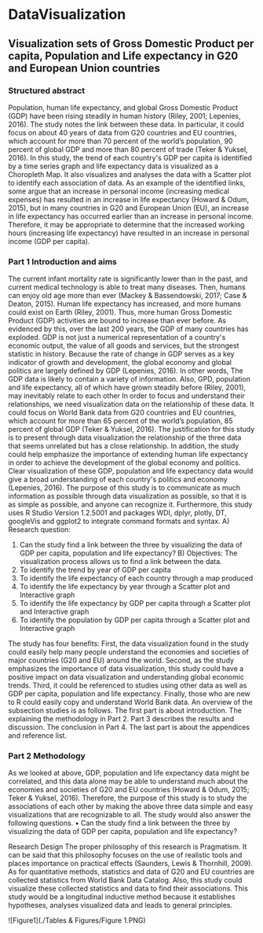 # DataVisualization
## Visualization sets of Gross Domestic Product per capita, Population and Life expectancy in G20 and European Union countries
### Structured abstract
Population, human life expectancy, and global Gross Domestic Product (GDP) have been rising steadily in human history (Riley, 2001; Lepenies, 2016). The study notes the link between these data. In particular, it could focus on about 40 years of data from G20 countries and EU countries, which account for more than 70 percent of the world’s population, 90 percent of global GDP and more than 80 percent of trade (Teker & Yuksel, 2016). In this study, the trend of each country's GDP per capita is identified by a time series graph and life expectancy data is visualized as a Choropleth Map. It also visualizes and analyses the data with a Scatter plot to identify each association of data. As an example of the identified links, some argue that an increase in personal income (increasing medical expenses) has resulted in an increase in life expectancy (Howard & Odum, 2015), but in many countries in G20 and European Union (EU), an increase in life expectancy has occurred earlier than an increase in personal income. Therefore, it may be appropriate to determine that the increased working hours (increasing life expectancy) have resulted in an increase in personal income (GDP per capita).
### Part 1 Introduction and aims
The current infant mortality rate is significantly lower than in the past, and current medical technology is able to treat many diseases. Then, humans can enjoy old age more than ever (Mackey & Bassendowski, 2017; Case & Deaton, 2015). Human life expectancy has increased, and more humans could exist on Earth (Riley, 2001). Thus, more human Gross Domestic Product (GDP) activities are bound to increase than ever before. As evidenced by this, over the last 200 years, the GDP of many countries has exploded. GDP is not just a numerical representation of a country's economic output, the value of all goods and services, but the strongest statistic in history. Because the rate of change in GDP serves as a key indicator of growth and development, the global economy and global politics are largely defined by GDP (Lepenies, 2016). In other words, The GDP data is likely to contain a variety of information. Also, GPD, population and life expectancy, all of which have grown steadily before (Riley, 2001), may inevitably relate to each other In order to focus and understand their relationships, we need visualization data on the relationship of these data. It could focus on World Bank data from G20 countries and EU countries, which account for more than 65 percent of the world’s population, 85 percent of global GDP (Teker & Yuksel, 2016).
The justification for this study is to present through data visualization the relationship of the three data that seems unrelated but has a close relationship. In addition, the study could help emphasize the importance of extending human life expectancy in order to achieve the development of the global economy and politics.
Clear visualization of these GDP, population and life expectancy data would give a broad understanding of each country's politics and economy (Lepenies, 2016). The purpose of this study is to communicate as much information as possible through data visualization as possible, so that it is as simple as possible, and anyone can recognize it. Furthermore, this study uses R Studio Version 1.2.5001 and packages WDI, dplyr, plotly, DT, googleVis and ggplot2 to integrate command formats and syntax.
A)	Research question:
1)	Can the study find a link between the three by visualizing the data of GDP per capita, population and life expectancy?
B)	Objectives: The visualization process allows us to find a link between the data.
1)	To identify the trend by year of GDP per capita
2)	To identify the life expectancy of each country through a map produced
3)	To identify the life expectancy by year through a Scatter plot and Interactive graph
4)	To identify the life expectancy by GDP per capita through a Scatter plot and Interactive graph
5)	To identify the population by GDP per capita through a Scatter plot and Interactive graph

The study has four benefits: First, the data visualization found in the study could easily help many people understand the economies and societies of major countries (G20 and EU) around the world. Second, as the study emphasizes the importance of data visualization, this study could have a positive impact on data visualization and understanding global economic trends. Third, it could be referenced to studies using other data as well as GDP per capita, population and life expectancy. Finally, those who are new to R could easily copy and understand World Bank data. An overview of the subsection studies is as follows. The first part is about introduction. The explaining the methodology in Part 2. Part 3 describes the results and discussion. The conclusion in Part 4. The last part is about the appendices and reference list.
### Part 2 Methodology
As we looked at above, GDP, population and life expectancy data might be correlated, and this data alone may be able to understand much about the economies and societies of G20 and EU countries (Howard & Odum, 2015; Teker & Yuksel, 2016). Therefore, the purpose of this study is to study the associations of each other by making the above three data simple and easy visualizations that are recognizable to all.
The study would also answer the following questions.
•	Can the study find a link between the three by visualizing the data of GDP per capita, population and life expectancy?

Research Design
The proper philosophy of this research is Pragmatism. It can be said that this philosophy focuses on the use of realistic tools and places importance on practical effects (Saunders, Lewis & Thornhill, 2009). As for quantitative methods, statistics and data of G20 and EU countries are collected statistics from World Bank Data Catalog. Also, this study could visualize these collected statistics and data to find their associations. This study would be a longitudinal inductive method because it establishes hypotheses, analyses visualized data and leads to general principles.

![Figure1](./Tables & Figures/Figure 1.PNG)
